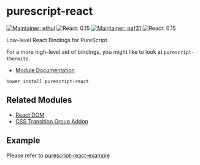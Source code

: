 # purescript-react

[![Maintainer: ethul](https://img.shields.io/badge/maintainer-ethul-lightgrey.svg)](http://github.com/ethul) ![React: 0.15](https://img.shields.io/badge/react-0.15-lightgrey.svg)
[![Maintainer: paf31](https://img.shields.io/badge/maintainer-paf31-lightgrey.svg)](http://github.com/paf31) ![React: 0.15](https://img.shields.io/badge/react-0.15-lightgrey.svg)

Low-level React Bindings for PureScript.

For a more high-level set of bindings, you might like to look at `purescript-thermite`.

- [Module Documentation](https://pursuit.purescript.org/packages/purescript-react/)

```
bower install purescript-react
```

## Related Modules

- [React DOM](https://github.com/purescript-contrib/purescript-react-dom)
- [CSS Transition Group Addon](https://github.com/purescript-contrib/purescript-react-addons-css-transition-group)

## Example

Please refer to [purescript-react-example](https://github.com/ethul/purescript-react-example)
